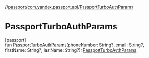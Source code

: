 //[passport](../../index.md)/[com.yandex.passport.api](index.md)/[PassportTurboAuthParams](-passport-turbo-auth-params.md)

# PassportTurboAuthParams

[passport]\
fun [PassportTurboAuthParams](-passport-turbo-auth-params.md)(phoneNumber: String?, email: String?, firstName: String?, lastName: String?): [PassportTurboAuthParams](-passport-turbo-auth-params/index.md)
